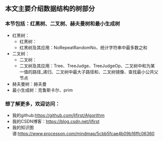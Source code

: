## 本文主要介绍数据结构的树部分
### 本节包括：红黑树、二叉树、赫夫曼树和最小生成树
+ 红黑树：
  + 红黑树：
  + 红黑树及其应用：NoRepeatRandomNo、统计字符串中最多数之和
+ 二叉树：
  + 二叉树：
  + 二叉树及其应用：Tree、TreeJudge、TreeJudgeOp、二叉树中和为某一值的路径_递归、二叉树中最大子路径和、二叉树镜像、查找最小公共父节点
+ 赫夫曼树：赫夫曼
+ 最小生成树：克鲁斯卡尔、prim


### 想了解更多，欢迎访问：
+ 我的github:https://github.com/ljfirst/Algorithm
+ 我的CSDN博客：https://blog.csdn.net/ljfirst 
+ 我的知识图谱:https://www.processon.com/mindmap/5cbb5fcae4b09b16ffc06360
